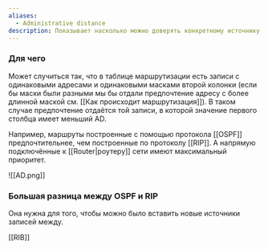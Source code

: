 ```yaml
---
aliases:
  - Administrative distance
description: Показывает насколько можно доверять конкретному источнику информации.
---
```


### Для чего

Может случиться так, что в таблице маршрутизации есть записи с одинаковыми адресами и одинаковыми масками второй колонки (если бы маски были разными мы бы отдали предпочтение адресу с более длинной маской см. [[Как происходит маршрутизация]]). В таком случае предпочтение отдаётся той записи, в которой значение первого столбца имеет меньший AD. 

Например, маршруты построенные с помощью протокола [[OSPF]] предпочтительнее, чем построенные по протоколу [[RIP]]. А напрямую подключённые к [[Router|роутеру]] сети имеют максимальный приоритет. 

![[AD.png]]

### Большая разница между OSPF и RIP

Она нужна для того, чтобы можно было вставить новые источники записей между.

[[RIB]]
